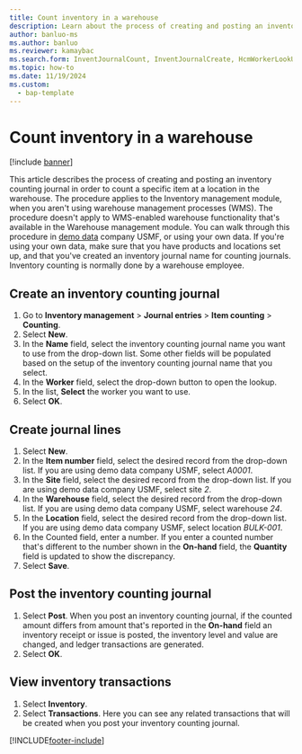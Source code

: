 ```yaml
---
title: Count inventory in a warehouse
description: Learn about the process of creating and posting an inventory counting journal in order to count a specific item at a location in the warehouse.
author: banluo-ms
ms.author: banluo
ms.reviewer: kamaybac
ms.search.form: InventJournalCount, InventJournalCreate, HcmWorkerLookUp, InventItemIdLookupSimple, InventLocationIdLookup, WMSLocationIdLookup, InventTrans
ms.topic: how-to
ms.date: 11/19/2024
ms.custom: 
  - bap-template
---
```


# Count inventory in a warehouse

[!include [banner](../../includes/banner.md)]

This article describes the process of creating and posting an inventory counting journal in order to count a specific item at a location in the warehouse. The procedure applies to the Inventory management module, when you aren't using warehouse management processes (WMS). The procedure doesn't apply to WMS-enabled warehouse functionality that's available in the Warehouse management module. You can walk through this procedure in [demo data](../../../fin-ops-core/dev-itpro/get-started/demo-data.md) company USMF, or using your own data. If you're using your own data, make sure that you have products and locations set up, and that you've created an inventory journal name for counting journals. Inventory counting is normally done by a warehouse employee.

## Create an inventory counting journal

1. Go to **Inventory management** \> **Journal entries** \> **Item counting** \> **Counting**.
2. Select **New**.
3. In the **Name** field, select the inventory counting journal name you want to use from the drop-down list. Some other fields will be populated based on the setup of the inventory counting journal name that you select.  
4. In the **Worker** field, select the drop-down button to open the lookup.
5. In the list, **Select** the worker you want to use.
6. Select **OK**.

## Create journal lines

1. Select **New**.
2. In the **Item number** field, select the desired record from the drop-down list. If you are using demo data company USMF, select *A0001*.  
3. In the **Site** field, select the desired record from the drop-down list. If you are using demo data company USMF, select site *2*.
4. In the **Warehouse** field, select the desired record from the drop-down list. If you are using demo data company USMF, select warehouse *24*.  
5. In the **Location** field, select the desired record from the drop-down list. If you are using demo data company USMF, select location *BULK-001*.  
6. In the Counted field, enter a number. If you enter a counted number that's different to the number shown in the **On-hand** field, the **Quantity** field is updated to show the discrepancy.  
7. Select **Save**.

## Post the inventory counting journal

1. Select **Post**. When you post an inventory counting journal, if the counted amount differs from amount that's reported in the **On-hand** field an inventory receipt or issue is posted, the inventory level and value are changed, and ledger transactions are generated.
2. Select **OK**.

## View inventory transactions

1. Select **Inventory**.
2. Select **Transactions**. Here you can see any related transactions that will be created when you post your inventory counting journal.

[!INCLUDE[footer-include](../../../includes/footer-banner.md)]
